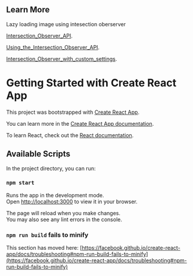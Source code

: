 ## Learn More

Lazy loading image using intesection oberserver

[Intersection_Observer_API](https://developer.mozilla.org/en-US/docs/Web/API/Intersection_Observer_API).

[Using_the_Intersection_Observer_API](https://developer.mozilla.org/en-US/docs/Web/API/Intersection_Observer_API/Using_the_Intersection_Observer_API).

[Intersection_Observer_with_custom_settings](https://developer.mozilla.org/en-US/docs/Web/API/Intersection_Observer_API/Intersection_Observer_with_custom_settings).

# Getting Started with Create React App

This project was bootstrapped with [Create React App](https://github.com/facebook/create-react-app).

You can learn more in the [Create React App documentation](https://facebook.github.io/create-react-app/docs/getting-started).

To learn React, check out the [React documentation](https://reactjs.org/).

## Available Scripts

In the project directory, you can run:

### `npm start`

Runs the app in the development mode.\
Open [http://localhost:3000](http://localhost:3000) to view it in your browser.

The page will reload when you make changes.\
You may also see any lint errors in the console.

### `npm run build` fails to minify

This section has moved here: [https://facebook.github.io/create-react-app/docs/troubleshooting#npm-run-build-fails-to-minify](https://facebook.github.io/create-react-app/docs/troubleshooting#npm-run-build-fails-to-minify)

